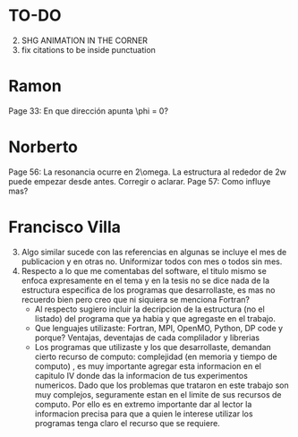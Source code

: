 # TO-DO
2. SHG ANIMATION IN THE CORNER
3. fix citations to be inside punctuation

# Ramon
Page 33: En que dirección apunta \phi = 0?

# Norberto
Page 56: La resonancia ocurre en 2\omega. La estructura al rededor de 2w puede empezar desde antes. Corregir o aclarar. 
Page 57: Como influye mas?

# Francisco Villa 
3. Algo similar sucede con las referencias en algunas se incluye el mes de publicacion y en otras no. Uniformizar todos con mes o todos sin mes.
5. Respecto a lo que me comentabas del software, el titulo mismo se enfoca expresamente en el tema y en la tesis no se dice nada de la estructura especifica de los programas que desarrollaste, es mas no recuerdo bien pero creo que ni siquiera se menciona Fortran?
    * Al respecto sugiero incluir la decripcion de la estructura (no el listado) del programa que ya habia y que agregaste en el trabajo.
    * Que lenguajes utilizaste: Fortran, MPI, OpenMO, Python, DP code y porque? Ventajas, deventajas de cada complilador y librerias
    * Los programas que utilizaste y los que desarrollaste, demandan cierto recurso de computo: complejidad (en memoria y tiempo de computo) , es muy importante agregar esta informacion en el capitulo IV donde das la informacion de tus experimentos numericos. Dado que los problemas que trataron en este trabajo son muy complejos, seguramente estan en el limite de sus recursos de computo. Por ello es en extremo importante dar al lector la informacion precisa para que a quien le interese utilizar los programas tenga claro el recurso que se requiere.
